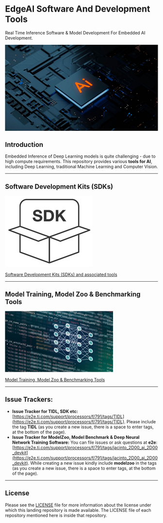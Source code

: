 # EdgeAI Software And Development Tools
Real Time Inference Software & Model Development For Embedded AI Development.

![EmbeddedAI](./assets/artificial-intelligence-technology-chipset-on-circuit-board-small.png)

## Introduction
Embedded Inference of Deep Learning models is quite challenging - due to high compute requirements. This repository provides various **tools for AI**, including Deep Learning, traditional Machine Learning and Computer Vision. 

<hr>

## Software Development Kits (SDKs)
![SDK](./assets/sdk-code-cropped-icon.png)

[Software Development Kits (SDKs) and associated tools](readme_sdk.md)

<hr>

## Model Training, Model Zoo & Benchmarking Tools
![Model training](./assets/neural-networks-icon-small.png)

[Model Training, Model Zoo & Benchmarking Tools](readme_modelzoo.md)

<hr>

## Issue Trackers: 
- **Issue Tracker for TIDL, SDK etc:** [https://e2e.ti.com/support/processors/f/791/tags/TIDL](https://e2e.ti.com/support/processors/f/791/tags/TIDL). Please include the tag **TIDL** (as you create a new issue, there is a space to enter tags, at the bottom of the page). 
- **Issue Tracker for ModelZoo, Model Benchmark & Deep Neural Network Training Software:** You can file issues or ask questions at **e2e**: [https://e2e.ti.com/support/processors/f/791/tags/jacinto_2D00_ai_2D00_devkit](https://e2e.ti.com/support/processors/f/791/tags/jacinto_2D00_ai_2D00_devkit). While creating a new issue kindly include **modelzoo** in the tags (as you create a new issue, there is a space to enter tags, at the bottom of the page). 

<hr>

## License
Please see the [LICENSE](./LICENSE) file for more information about the license under which this landing repository is made available. The LICENSE file of each repository mentioned here is inside that repository.

